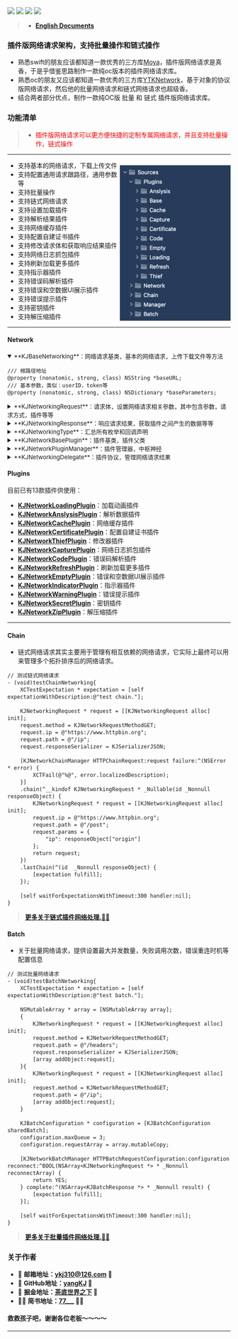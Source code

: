 <p style="align: center">
<a href="https://github.com/yangKJ/KJNetworkPlugin">
<img src="https://img.shields.io/badge/Carthage-compatible-brightgreen.svg?style=flat&color=blue"></a>
<a href="https://github.com/yangKJ/KJNetworkPlugin">
<img src="https://img.shields.io/badge/language-objective--c-blue.svg"></a>
<a href="https://cocoapods.org/pods/KJNetworkPlugin">
<img src="https://img.shields.io/cocoapods/v/KJNetworkPlugin.svg?style=flat&label=CocoaPods&colorA=28a745&&colorB=4E4E4E"></a>
<a href="https://github.com/yangKJ/KJNetworkPlugin">
<img src="https://img.shields.io/badge/Platforms-iOS%20%7C%20macOS%20%7C%20watchOS-4E4E4E.svg?colorA=28a745"></a>
</p>

> + [**English Documents**](https://github.com/yangKJ/KJNetworkPlugin/blob/master/README_EN.md)

### 插件版网络请求架构，支持批量操作和链式操作
- 熟悉swift的朋友应该都知道一款优秀的三方库[Moya](https://github.com/Moya/Moya)，插件版网络请求是真香，于是乎借鉴思路制作一款纯oc版本的插件网络请求库。
- 熟悉oc的朋友又应该都知道一款优秀的三方库[YTKNetwork](https://github.com/yuantiku/YTKNetwork)，基于对象的协议版网络请求，然后他的批量网络请求和链式网络请求也超级香。
- 结合两者部分优点，制作一款纯OC版 批量 和 链式 插件版网络请求库。

### 功能清单
> + <font color=red>插件版网络请求可以更方便快捷的定制专属网络请求，并且支持批量操作，链式操作</font>

---

<img src="Docs/list.png" width="250" height="350" vspace="10px" align="right">

- 支持基本的网络请求，下载上传文件
- 支持配置通用请求跟路径，通用参数等
- 支持批量操作
- 支持链式网络请求
- 支持设置加载插件
- 支持解析结果插件
- 支持网络缓存插件
- 支持配置自建证书插件
- 支持修改请求体和获取响应结果插件
- 支持网络日志抓包插件
- 支持刷新加载更多插件
- 支持指示器插件
- 支持错误码解析插件
- 支持错误和空数据UI展示插件
- 支持错误提示插件
- 支持密钥插件
- 支持解压缩插件

---

#### Network
<details open><summary><font size=2>**KJBaseNetworking**：网络请求基类，基本的网络请求，上传下载文件等方法</font></summary>

```
/// 根路径地址
@property (nonatomic, strong, class) NSString *baseURL;
/// 基本参数，类似：userID，token等
@property (nonatomic, strong, class) NSDictionary *baseParameters;
```
</details>

<details><summary><font size=2>**KJNetworkingRequest**：请求体，设置网络请求相关参数，其中包含参数，请求方式，插件等等</font></summary></details>

<details><summary><font size=2>**KJNetworkingResponse**：响应请求结果，获取插件之间产生的数据等等</font></summary></details>

<details><summary><font size=2>**KJNetworkingType**：汇总所有枚举和回调声明</font></summary></details>

<details><summary><font size=2>**KJNetworkBasePlugin**：插件基类，插件父类</font></summary></details>

<details><summary><font size=2>**KJNetworkPluginManager**：插件管理器，中枢神经</font></summary>

```
/// 插件版网络请求
/// @param request 请求体
/// @param success 成功回调
/// @param failure 失败回调
+ (void)HTTPPluginRequest:(KJNetworkingRequest *)request
                  success:(KJNetworkPluginSuccess)success 
                  failure:(KJNetworkPluginFailure)failure;
```
</details>

<details><summary><font size=2>**KJNetworkingDelegate**：插件协议，管理网络请求结果</font></summary>

<font color=red>**目前抽离出5条协议方法，开始时刻、网络请求时刻、网络成功、网络失败、最终返回**</font>

```
/// 开始准备网络请求
/// @param request 请求相关数据
/// @param response 响应数据
/// @param endRequest 是否结束下面的网络请求
/// @return 返回缓存数据，successResponse 不为空表示存在缓存数据
- (KJNetworkingResponse *)prepareWithRequest:(KJNetworkingRequest *)request
                                    response:(KJNetworkingResponse *)response
                                  endRequest:(BOOL *)endRequest;

/// 网络请求开始时刻请求
/// @param request 请求相关数据
/// @param response 响应数据
/// @param stopRequest 是否停止网络请求
/// @return 返回网络请求开始时刻插件处理后的数据
- (KJNetworkingResponse *)willSendWithRequest:(KJNetworkingRequest *)request
                                     response:(KJNetworkingResponse *)response
                                  stopRequest:(BOOL *)stopRequest;

/// 成功接收数据
/// @param request  接收成功数据
/// @param response 响应数据
/// @param againRequest 是否需要再次请求该网络
/// @return 返回成功插件处理后的数据
- (KJNetworkingResponse *)succeedWithRequest:(KJNetworkingRequest *)request
                                    response:(KJNetworkingResponse *)response
                                againRequest:(BOOL *)againRequest;

/// 失败处理
/// @param request  失败的网络活动
/// @param response 响应数据
/// @param againRequest 是否需要再次请求该网络
/// @return 返回失败插件处理后的数据
- (KJNetworkingResponse *)failureWithRequest:(KJNetworkingRequest *)request
                                    response:(KJNetworkingResponse *)response
                                againRequest:(BOOL *)againRequest;

/// 准备返回给业务逻辑时刻调用
/// @param request 请求相关数据
/// @param response 响应数据
/// @param error 错误信息
/// @return 返回最终加工之后的数据
- (KJNetworkingResponse *)processSuccessResponseWithRequest:(KJNetworkingRequest *)request
                                                   response:(KJNetworkingResponse *)response
                                                      error:(NSError **)error;
```
</details>

#### Plugins
目前已有13款插件供使用：

- [**KJNetworkLoadingPlugin**](Docs/LOADING.md)：加载动画插件
- [**KJNetworkAnslysisPlugin**](Docs/ANSLYSIS.md)：解析数据插件
- [**KJNetworkCachePlugin**](Docs/CACHE.md)：网络缓存插件
- [**KJNetworkCertificatePlugin**](Docs/CERTIFICATE.md)：配置自建证书插件
- [**KJNetworkThiefPlugin**](Docs/THIEF.md)：修改器插件
- [**KJNetworkCapturePlugin**](Docs/CAPTURE.md)：网络日志抓包插件
- [**KJNetworkCodePlugin**](Docs/CODE.md)：错误码解析插件
- [**KJNetworkRefreshPlugin**](Docs/REFRESH.md)：刷新加载更多插件
- [**KJNetworkEmptyPlugin**](Docs/EMPTY.md)：错误和空数据UI展示插件
- [**KJNetworkIndicatorPlugin**](Docs/INDICATOR.md)：指示器插件
- [**KJNetworkWarningPlugin**](Docs/WARNING.md)：错误提示插件
- [**KJNetworkSecretPlugin**](Docs/SECRET.md)：密钥插件
- [**KJNetworkZipPlugin**](Docs/ZIP.md)：解压缩插件

----

#### Chain

- 链式网络请求其实主要用于管理有相互依赖的网络请求，它实际上最终可以用来管理多个拓扑排序后的网络请求。

```
// 测试链式网络请求
- (void)testChainNetworking{
    XCTestExpectation * expectation = [self expectationWithDescription:@"test chain."];
    
    KJNetworkingRequest * request = [[KJNetworkingRequest alloc] init];
    request.method = KJNetworkRequestMethodGET;
    request.ip = @"https://www.httpbin.org";
    request.path = @"/ip";
    request.responseSerializer = KJSerializerJSON;
    
    [KJNetworkChainManager HTTPChainRequest:request failure:^(NSError * error) {
        XCTFail(@"%@", error.localizedDescription);
    }]
    .chain(^__kindof KJNetworkingRequest * _Nullable(id _Nonnull responseObject) {
        KJNetworkingRequest * request = [[KJNetworkingRequest alloc] init];
        request.ip = @"https://www.httpbin.org";
        request.path = @"/post";
        request.params = {
            "ip": responseObject["origin"]
        };
        return request;
    })
    .lastChain(^(id  _Nonnull responseObject) {
        [expectation fulfill];
    });
    
    [self waitForExpectationsWithTimeout:300 handler:nil];
}
```

> [**更多关于链式插件网络处理.👒👒**](Docs/CHAIN.md)

#### Batch

- 关于批量网络请求，提供设置最大并发数量，失败调用次数，错误重连时机等配置信息

```
// 测试批量网络请求
- (void)testBatchNetworking{
    XCTestExpectation * expectation = [self expectationWithDescription:@"test batch."];
    
    NSMutableArray * array = [NSMutableArray array];
    {
        KJNetworkingRequest * request = [[KJNetworkingRequest alloc] init];
        request.method = KJNetworkRequestMethodGET;
        request.path = @"/headers";
        request.responseSerializer = KJSerializerJSON;
        [array addObject:request];
    }{
        KJNetworkingRequest * request = [[KJNetworkingRequest alloc] init];
        request.method = KJNetworkRequestMethodGET;
        request.path = @"/ip";
        [array addObject:request];
    }
    
    KJBatchConfiguration * configuration = [KJBatchConfiguration sharedBatch];
    configuration.maxQueue = 3;
    configuration.requestArray = array.mutableCopy;
    
    [KJNetworkBatchManager HTTPBatchRequestConfiguration:configuration reconnect:^BOOL(NSArray<KJNetworkingRequest *> * _Nonnull reconnectArray) {
        return YES;
    } complete:^(NSArray<KJBatchResponse *> * _Nonnull result) {
        [expectation fulfill];
    }];
    
    [self waitForExpectationsWithTimeout:300 handler:nil];
}
```

> [**更多关于批量插件网络处理.👒👒**](Docs/CHAIN.md)

### 关于作者
- 🎷 **邮箱地址：[ykj310@126.com](ykj310@126.com) 🎷**
- 🎸 **GitHub地址：[yangKJ](https://github.com/yangKJ) 🎸**
- 🎺 **掘金地址：[茶底世界之下](https://juejin.cn/user/1987535102554472/posts) 🎺**
- 🚴🏻 **简书地址：[77___](https://www.jianshu.com/u/c84c00476ab6) 🚴🏻**

#### 救救孩子吧，谢谢各位老板～～～～

-----
